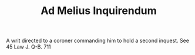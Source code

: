 ---
title: Ad Melius Inquirendum
permalink: "/definitions/ad-melius-inquirendum.html"
body: A writ directed to a coroner commanding him to hold a second inquest. See 45
  Law J. Q-B. 711
published_at: '2018-07-07'
layout: post
---